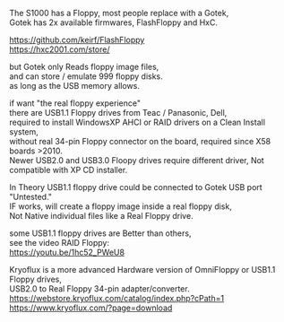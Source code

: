 The S1000 has a Floppy, most people replace with a Gotek,  </br>
Gotek has 2x available firmwares, FlashFloppy and HxC.  </br>

https://github.com/keirf/FlashFloppy </br>
https://hxc2001.com/store/ </br>

but Gotek only Reads floppy image files, </br>
and can store / emulate 999 floppy disks. </br>
as long as the USB memory allows. </br>

if want "the real floppy experience" </br>
there are USB1.1 Floppy drives from Teac / Panasonic, Dell, </br>
required to install WindowsXP AHCI or RAID drivers on a Clean Install system, </br>
without real 34-pin Floppy connector on the board, 
required since X58 boards >2010. </br>
Newer USB2.0 and USB3.0 Floopy drives require different driver, Not compatible with XP CD installer. </br>

In Theory USB1.1 floppy drive could be connected to Gotek USB port "Untested." </br> 
IF works, will create a floppy image inside a real floppy disk, </br>
Not Native individual files like a Real Floppy drive. </br>

some USB1.1 floppy drives are Better than others, </br>
see the video RAID Floppy: </br>
https://youtu.be/1hc52_PWeU8 </br>

Kryoflux is a more advanced Hardware version of OmniFloppy or USB1.1 Floppy drives, </br>
USB2.0 to Real Floppy 34-pin adapter/converter. </br>
https://webstore.kryoflux.com/catalog/index.php?cPath=1 </br>
https://www.kryoflux.com/?page=download </br>
